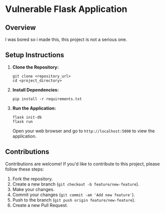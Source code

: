 # Vulnerable Flask Application

## Overview

I was bored so i made this, this project is not a serious one.

## Setup Instructions

1. **Clone the Repository:**
   ```
   git clone <repository_url>
   cd <project_directory>
   ```

2. **Install Dependencies:**
   ```
   pip install -r requirements.txt
   ```

3. **Run the Application:**
   ```
   flask init-db
   flask run
   ```
   Open your web browser and go to `http://localhost:5000` to view the application.

## Contributions

Contributions are welcome! If you'd like to contribute to this project, please follow these steps:

1. Fork the repository.
2. Create a new branch (`git checkout -b feature/new-feature`).
3. Make your changes.
4. Commit your changes (`git commit -am 'Add new feature'`).
5. Push to the branch (`git push origin feature/new-feature`).
6. Create a new Pull Request.
